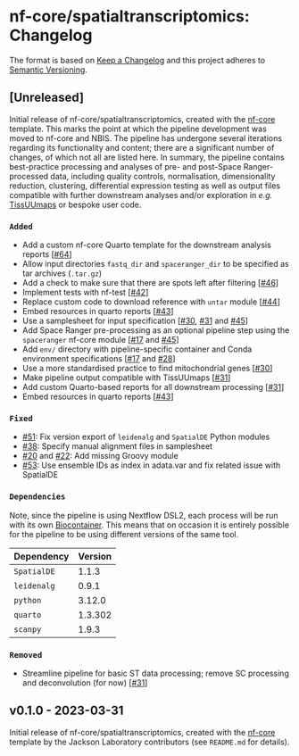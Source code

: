 # nf-core/spatialtranscriptomics: Changelog

The format is based on [Keep a Changelog](https://keepachangelog.com/en/1.0.0/)
and this project adheres to [Semantic Versioning](https://semver.org/spec/v2.0.0.html).

## [Unreleased]

Initial release of nf-core/spatialtranscriptomics, created with the
[nf-core](https://nf-co.re/) template. This marks the point at which the
pipeline development was moved to nf-core and NBIS. The pipeline has undergone
several iterations regarding its functionality and content; there are a
significant number of changes, of which not all are listed here. In summary, the
pipeline contains best-practice processing and analyses of pre- and post-Space
Ranger-processed data, including quality controls, normalisation, dimensionality
reduction, clustering, differential expression testing as well as output files
compatible with further downstream analyses and/or exploration in _e.g._
[TissUUmaps](https://tissuumaps.github.io/) or bespoke user code.

### `Added`

- Add a custom nf-core Quarto template for the downstream analysis reports [[#64](https://github.com/nf-core/spatialtranscriptomics/pull/64)]
- Allow input directories `fastq_dir` and `spaceranger_dir` to be specified as tar archives (`.tar.gz`)
- Add a check to make sure that there are spots left after filtering [[#46](https://github.com/nf-core/spatialtranscriptomics/issues/46)]
- Implement tests with nf-test [[#42](https://github.com/nf-core/spatialtranscriptomics/pull/42)]
- Replace custom code to download reference with `untar` module [[#44](https://github.com/nf-core/spatialtranscriptomics/pull/44)]
- Embed resources in quarto reports [[#43](https://github.com/nf-core/spatialtranscriptomics/pull/43)]
- Use a samplesheet for input specification [[#30](https://github.com/nf-core/spatialtranscriptomics/pull/30), [#31](https://github.com/nf-core/spatialtranscriptomics/pull/31) and [#45](https://github.com/nf-core/spatialtranscriptomics/pull/45)]
- Add Space Ranger pre-processing as an optional pipeline step using the `spaceranger` nf-core module [[#17](https://github.com/nf-core/spatialtranscriptomics/pull/17) and [#45](https://github.com/nf-core/spatialtranscriptomics/pull/45)]
- Add `env/` directory with pipeline-specific container and Conda environment specifications [[#17](https://github.com/nf-core/spatialtranscriptomics/pull/17) and [#28](https://github.com/nf-core/spatialtranscriptomics/pull/28)]
- Use a more standardised practice to find mitochondrial genes [[#30](https://github.com/nf-core/spatialtranscriptomics/pull/30)]
- Make pipeline output compatible with TissUUmaps [[#31](https://github.com/nf-core/spatialtranscriptomics/pull/31)]
- Add custom Quarto-based reports for all downstream processing [[#31](https://github.com/nf-core/spatialtranscriptomics/pull/31)]
- Embed resources in quarto reports [[#43](https://github.com/nf-core/spatialtranscriptomics/pull/43)]

### `Fixed`

- [#51](https://github.com/nf-core/spatialtranscriptomics/issues/51): Fix version export of `leidenalg` and `SpatialDE` Python modules
- [#38](https://github.com/nf-core/spatialtranscriptomics/issues/38): Specify manual alignment files in samplesheet
- [#20](https://github.com/nf-core/spatialtranscriptomics/issues/20) and [#22](https://github.com/nf-core/spatialtranscriptomics/issues/22): Add missing Groovy module
- [#53](https://github.com/nf-core/spatialtranscriptomics/pull/53): Use ensemble IDs as index in adata.var and fix related
  issue with SpatialDE

### `Dependencies`

Note, since the pipeline is using Nextflow DSL2, each process will be run
with its own [Biocontainer](https://biocontainers.pro/#/registry). This means
that on occasion it is entirely possible for the pipeline to be using different
versions of the same tool.

| Dependency  | Version |
| ----------- | ------- |
| `SpatialDE` | 1.1.3   |
| `leidenalg` | 0.9.1   |
| `python`    | 3.12.0  |
| `quarto`    | 1.3.302 |
| `scanpy`    | 1.9.3   |

### `Removed`

- Streamline pipeline for basic ST data processing; remove SC processing and deconvolution (for now) [[#31](https://github.com/nf-core/spatialtranscriptomics/pull/31)]

## v0.1.0 - 2023-03-31

Initial release of nf-core/spatialtranscriptomics, created with the
[nf-core](https://nf-co.re/) template by the Jackson Laboratory contributors
(see `README.md` for details).
